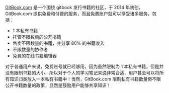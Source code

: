 [GitBook.com](https://www.gitbook.com/) 是一个围绕 gitbook 发行书籍的社区，于 2014 年初创，GitBook.com 提供免费和付费的服务，而且免费账户就可以享受诸多服务，包括：

- 1 本私有书籍
- 托管不限数量的公开书籍
- 售卖不限数量的书籍，并分享 80% 的书籍收入
- 不限数量的协作者
- 免费的在线书籍编辑器

对于普通用户来说，免费账号就已经够用，因为虽然限制为 1 本私有书籍，但是并没有限制书籍的大小，所以对于个人的学习笔记来说非常合适，用户甚至可以将所有知识归类放入一本私有书籍中！当然，GitBook.com 限制私有书籍数量但不限公开书籍数量的政策，显然是鼓励用户能够共享知识！
